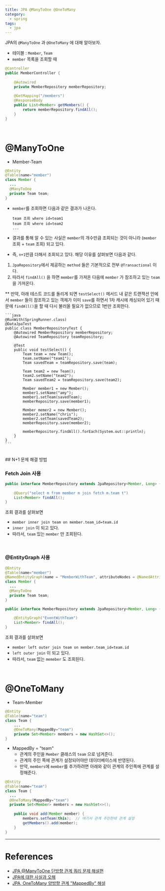 ```yaml
---
title: JPA @ManyToOne @OneToMany
category:
  - spring
tags:
  - jpa
---
```


JPA의 `@ManyToOne` 과 `@OneToMany` 에 대해 알아보자.

- 테이블 : `Member`, `Team` 
- `member` 목록을 조회할 때
```java
@Controller
public MemberController {
    
    @Autowired
    private MemberRepository memberRepository;
    
    @GetMapping("/members")
    @ResponseBody
    public List<Member> getMembers() {
        return memberRepository.findAll();
    }
}
```
<br>

# @ManyToOne 
- Member-Team
```java
@Entity
@Table(name="member")
class Member {
  ...
  @ManyToOne
  private Team team;
}
```

- `member`를 조회하면 다음과 같은 결과가 나온다.
  ```
  team 조회 where id=team1
  team 조회 where id=team2
  ...
  ```

- 결과를 통해 알 수 있는 사실은 `member`의 개수만큼 조회되는 것이 아니라 (`member` 조회 + `team` 조회) 되고 있다.
- 즉, `n+1`만큼 더해서 조회되고 있다. 해당 이유를 살펴보면 다음과 같다.

1. `JpaRepository`에서 제공하는 `method` 들은 기본적으로 전부 `@Transactional` 이다. 
2. 따라서 `findAll()` 을 하면 `member`를 가져온 다음에 `member` 가 참조하고 있는 `team`을 가져온다.

** 만약, 아래 테스트 코드를 돌리게 되면 `testSelect()` 메서드 내 같은 트랜잭션 안에서 `member` 들이 참조하고 있는 객체가 이미 `save`를 하면서 1차 캐시에 캐싱되어 있기 때문에 `findAll()`을 할 때 다시 불러올 필요가 없으므로 1번만 조회한다.

    ```java
    @RunWith(SpringRunner.class)
    @DataJpaTest
    public class MemberRepositoryTest {
        @Autowired MemberRepository memberRepository;
        @Autowired TeamRepository teamRepository;
        
        @Test
        public void testSelect() {
            Team team = new Team();
            team.setName("team1");
            Team savedTeam = teamRepository.save(team);
            
            Team team2 = new Team();
            team2.setName("team2");
            Team savedTeam2 = teamRepository.save(team2);
            
            Member member1 = new Member();
            member1.setName("amy");
            member1.setTeam(savedTeam);
            memberRepository.save(member1);
            
            Member memer2 = new Member();
            member2.setName("chris");
            member2.setTeam(savedTeam2);
            memberRepository.save(member2);
            
            memberRepository.findAll().forEach(System.out::println);
        }
    }
    ```

<br>
## N+1 문제 해결 방법

### Fetch Join 사용
```java
public interface MemberRepository extends JpaRepository<Member, Long> {
    
    @Query("select m from member m join fetch m.team t")
    List<Member> findAll();
}
```
조회 결과를 살펴보면
  - `member inner join team on member.team_id=team.id` 
  - `inner join` 이 되고 있다.
  - 따라서, `team` 있는 `member` 만 조회된다.

<br>

### @EntityGraph 사용
```java
@Entity
@Table(name="member")
@NamedEntityGraph(name = "MemberWithTeam", attributeNodes = @NamedAttributeNode("team"))
class Member {
  ...
  @ManyToOne
  private Team team;
}
```
```java
public interface MemberRepository extends JpaRepository<Member, Long> {
    
    @EntityGraph("EventWithTeam")
    List<Member> findAll();
}
```
조회 결과를 살펴보면
  - `member left outer join team on member.team_id=team.id`
  - `left outer join` 이 되고 있다.
  - 따라서, `team` 없는 `memeber` 도 조회된다.



<br>

# @OneToMany

- Team-Member

```java
@Entity
@Table(name="team")
class Team {
	...
	@OneToMany(MappedBy="team")
	private Set<Member> members = new HashSet<>();
}
```
- MappedBy = "team"
  - 관계의 주인을 `Member` 클래스의 `team` 으로 넘겨준다.
  - 관계의 주인 쪽에 관계가 설정되어야만 데이터베이스에 반영된다.
  - 만약, `members`에 `member`를 추가하려면 아래와 같이 관계의 주인쪽에 관계를 설정해준다.

```java
@Entity
@Table(name="team")
class Team {
  ...
  @OneToMany(MappedBy="team")
  private Set<Member> members = new HashSet<>();
    
    public void add(Member member) {
        members.setTeam(this);	// 여기서 관계 주인한테 관계 설정
        getMembers().add(member);
    }
}
```

    

---

# References

- [JPA @ManyToOne 단방향 관계 쿼리 문제 해설편](https://youtu.be/MpXdx8-qWzo)
- [JPA에 대한 사실과 오해](https://webcoding-start.tistory.com/44)
- [JPA, OneToMany 양방향 관계 "MappedBy" 해설](https://youtu.be/hsSc5epPXDs)



